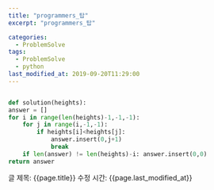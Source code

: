 ```yaml
---
title: "programmers_탑"
excerpt: "programmers_탑"

categories:
  - ProblemSolve
tags:
  - ProblemSolve
  - python
last_modified_at: 2019-09-20T11:29:00
---
```


```python

def solution(heights):
answer = []
for i in range(len(heights)-1,-1,-1):
    for j in range(i,-1,-1):
        if heights[i]<heights[j]:
            answer.insert(0,j+1)
            break
    if len(answer) != len(heights)-i: answer.insert(0,0)
return answer

```

글 제목: {{page.title}}
수정 시간: {{page.last_modified_at}}
